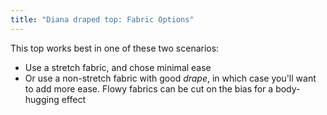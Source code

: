 ```yaml
---
title: "Diana draped top: Fabric Options"
---
```


This top works best in one of these two scenarios:

- Use a stretch fabric, and chose minimal ease
- Or use a non-stretch fabric with good _drape_, in which case you'll want to add more ease. Flowy fabrics can be cut on the bias for a body-hugging effect
